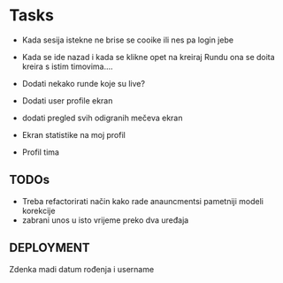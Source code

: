 # Tasks
- Kada sesija istekne ne brise se cooike ili nes pa login jebe
- Kada se ide nazad i kada se klikne opet na kreiraj Rundu ona se doita kreira s istim timovima....
- Dodati nekako runde koje su live?

- Dodati user profile ekran
- dodati pregled svih odigranih mečeva ekran
- Ekran statistike na moj profil
- Profil tima

## TODOs
- Treba refactorirati način kako rade anauncmentsi pametniji modeli korekcije
- zabrani unos u isto vrijeme preko dva uređaja


## DEPLOYMENT
Zdenka madi datum rođenja i username 
